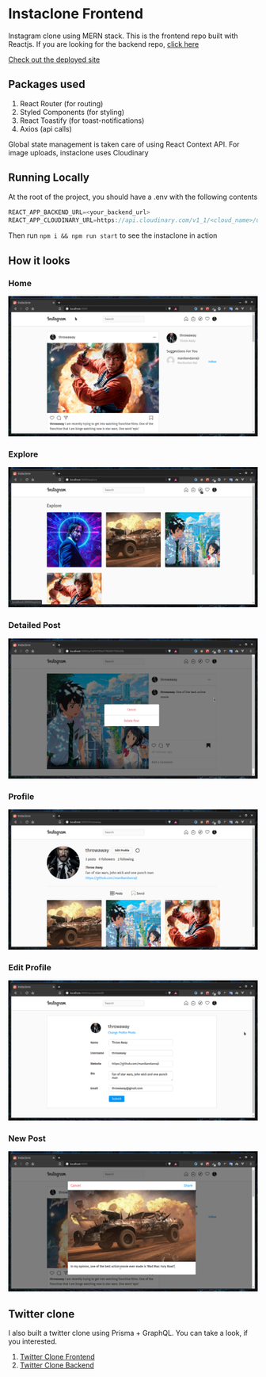 # Instaclone Frontend

Instagram clone using MERN stack. This is the frontend repo built with Reactjs. If you are looking for the backend repo, [click here](https://github.com/manikandanraji/instaclone-backend)

[Check out the deployed site](https://instaclone2.netlify.app)

## Packages used
1. React Router (for routing)
2. Styled Components (for styling)
3. React Toastify (for toast-notifications)
4. Axios (api calls)

Global state management is taken care of using React Context API. For image uploads, instaclone uses Cloudinary

## Running Locally

At the root of the project, you should have a .env with the following contents

```js
REACT_APP_BACKEND_URL=<your_backend_url>
REACT_APP_CLOUDINARY_URL=https://api.cloudinary.com/v1_1/<cloud_name>/upload
```

Then run <code>npm i && npm run start</code> to see the instaclone in action

## How it looks

### Home 
![Home](screenshots/home.png)

### Explore
![Explore](screenshots/explore.png)


### Detailed Post
![Detailed Post](screenshots/detailed_post.png)


### Profile
![Profile](screenshots/profile.png)

### Edit Profile
![Edit Profile](screenshots/edit_profile.png)

### New Post
![New Post](screenshots/newpost.png)

## Twitter clone
I also built a twitter clone using Prisma + GraphQL. You can take a look, if you interested.

1. [Twitter Clone Frontend](https://github.com/manikandanraji/twitter-clone-frontend)
2. [Twitter Clone Backend](https://github.com/manikandanraji/twitter-clone-backend)
